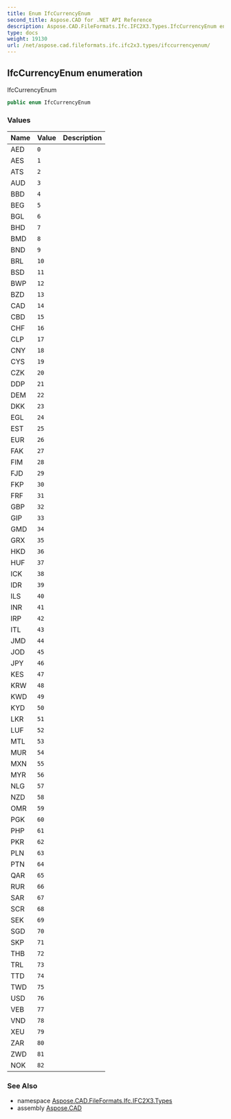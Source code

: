 ```yaml
---
title: Enum IfcCurrencyEnum
second_title: Aspose.CAD for .NET API Reference
description: Aspose.CAD.FileFormats.Ifc.IFC2X3.Types.IfcCurrencyEnum enum. IfcCurrencyEnum
type: docs
weight: 19130
url: /net/aspose.cad.fileformats.ifc.ifc2x3.types/ifccurrencyenum/
---
```

## IfcCurrencyEnum enumeration

IfcCurrencyEnum

```csharp
public enum IfcCurrencyEnum
```

### Values

| Name | Value | Description |
| --- | --- | --- |
| AED | `0` |  |
| AES | `1` |  |
| ATS | `2` |  |
| AUD | `3` |  |
| BBD | `4` |  |
| BEG | `5` |  |
| BGL | `6` |  |
| BHD | `7` |  |
| BMD | `8` |  |
| BND | `9` |  |
| BRL | `10` |  |
| BSD | `11` |  |
| BWP | `12` |  |
| BZD | `13` |  |
| CAD | `14` |  |
| CBD | `15` |  |
| CHF | `16` |  |
| CLP | `17` |  |
| CNY | `18` |  |
| CYS | `19` |  |
| CZK | `20` |  |
| DDP | `21` |  |
| DEM | `22` |  |
| DKK | `23` |  |
| EGL | `24` |  |
| EST | `25` |  |
| EUR | `26` |  |
| FAK | `27` |  |
| FIM | `28` |  |
| FJD | `29` |  |
| FKP | `30` |  |
| FRF | `31` |  |
| GBP | `32` |  |
| GIP | `33` |  |
| GMD | `34` |  |
| GRX | `35` |  |
| HKD | `36` |  |
| HUF | `37` |  |
| ICK | `38` |  |
| IDR | `39` |  |
| ILS | `40` |  |
| INR | `41` |  |
| IRP | `42` |  |
| ITL | `43` |  |
| JMD | `44` |  |
| JOD | `45` |  |
| JPY | `46` |  |
| KES | `47` |  |
| KRW | `48` |  |
| KWD | `49` |  |
| KYD | `50` |  |
| LKR | `51` |  |
| LUF | `52` |  |
| MTL | `53` |  |
| MUR | `54` |  |
| MXN | `55` |  |
| MYR | `56` |  |
| NLG | `57` |  |
| NZD | `58` |  |
| OMR | `59` |  |
| PGK | `60` |  |
| PHP | `61` |  |
| PKR | `62` |  |
| PLN | `63` |  |
| PTN | `64` |  |
| QAR | `65` |  |
| RUR | `66` |  |
| SAR | `67` |  |
| SCR | `68` |  |
| SEK | `69` |  |
| SGD | `70` |  |
| SKP | `71` |  |
| THB | `72` |  |
| TRL | `73` |  |
| TTD | `74` |  |
| TWD | `75` |  |
| USD | `76` |  |
| VEB | `77` |  |
| VND | `78` |  |
| XEU | `79` |  |
| ZAR | `80` |  |
| ZWD | `81` |  |
| NOK | `82` |  |

### See Also

* namespace [Aspose.CAD.FileFormats.Ifc.IFC2X3.Types](../../aspose.cad.fileformats.ifc.ifc2x3.types/)
* assembly [Aspose.CAD](../../)


